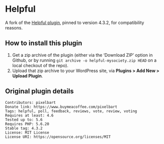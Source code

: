 # Helpful

A fork of the [Helpful plugin](https://github.com/pixelbart/helpful/), pinned to version 4.3.2, for compatibility reasons.

## How to install this plugin

1. Get a zip archive of the plugin (either via the ‘Download ZIP’ option in Github, or by running `git archive -o helpful-mysociety.zip HEAD` on a local checkout of the repo).
2. Upload that zip archive to your WordPress site, via **Plugins > Add New > Upload Plugin**.

## Original plugin details

    Contributors: pixelbart
    Donate link: https://www.buymeacoffee.com/pixelbart
    Tags: helpful, poll, feedback, reviews, vote, review, voting
    Requires at least: 4.6
    Tested up to: 5.6
    Requires PHP: 5.6.20
    Stable tag: 4.3.2
    License: MIT License
    License URI: https://opensource.org/licenses/MIT
